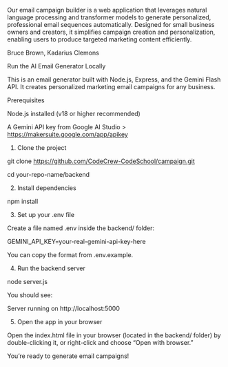 Our email campaign builder is a web application that leverages natural language processing and transformer models to generate personalized, professional email sequences automatically. Designed for small business owners and creators, it simplifies campaign creation and personalization, enabling users to produce targeted marketing content efficiently.


Bruce Brown, Kadarius Clemons


Run the AI Email Generator Locally

This is an email generator built with Node.js, Express, and the Gemini Flash API. It creates personalized marketing email campaigns for any business.

Prerequisites

Node.js installed (v18 or higher recommended)


A Gemini API key from Google AI Studio > https://makersuite.google.com/app/apikey



1. Clone the project

git clone https://github.com/CodeCrew-CodeSchool/campaign.git

cd your-repo-name/backend


2. Install dependencies

npm install


3. Set up your .env file

Create a file named .env inside the backend/ folder:

GEMINI_API_KEY=your-real-gemini-api-key-here

You can copy the format from .env.example.

4. Run the backend server

node server.js

You should see:

Server running on http://localhost:5000


5. Open the app in your browser

Open the index.html file in your browser (located in the backend/ folder) by double-clicking it, or right-click and choose “Open with browser.”

You’re ready to generate email campaigns!
